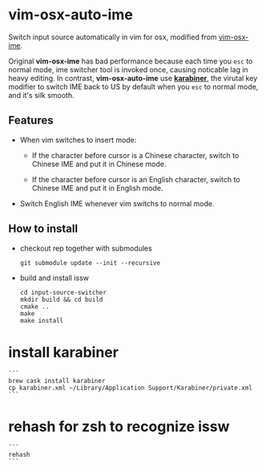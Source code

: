 # vim-osx-auto-ime
Switch input source automatically in vim for osx, modified from [vim-osx-ime](https://github.com/hongqn/vim-osx-ime).

Original **vim-osx-ime** has bad performance because each time you `esc` to normal mode, ime switcher tool is invoked once, causing noticable lag in heavy editing. In contrast, **vim-osx-auto-ime** use **[karabiner](https://pqrs.org/osx/karabiner/)**, the virutal key modifier to switch IME back to US by default when you `esc` to normal mode, and it's silk smooth.

## Features
* When vim switches to insert mode:

  * If the character before cursor is a Chinese character, switch to Chinese
    IME and put it in Chinese mode.

  * If the character before cursor is an English character, switch to Chinese
    IME and put it in English mode.

* Switch English IME whenever vim switchs to normal mode.

## How to install
- checkout rep together with submodules
    ```
    git submodule update --init --recursive
    ```
- build and install issw
    ```
    cd input-source-switcher
    mkdir build && cd build
    cmake ..
    make
    make install
    ```
# install karabiner
    ```
    brew cask install karabiner
    cp karabiner.xml ~/Library/Application Support/Karabiner/private.xml
    ```

# rehash for zsh to recognize issw
    ```
    rehash
    ```
